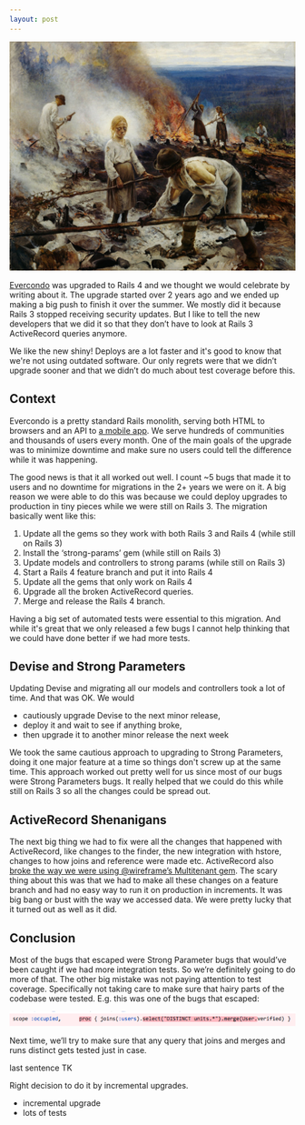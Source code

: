 ```yaml
---
layout: post
---
```


<a href='http://classicprogrammerpaintings.com/post/142737403879/programmers-at-work-maintaining-a-ruby-on-rails'>
  <img src='/images/rails3-intro.png' alt='Classic Programmer Paintings: Programmers at work maintaining a Ruby on Rails application' class='img-rounded img-responsive' />
</a>

[Evercondo](http://app.evercondo.com) was upgraded to Rails 4 and we thought we would celebrate by writing about it. The upgrade started over 2 years ago and we ended up making a big push to finish it over the summer. We mostly did it because Rails 3 stopped receiving security updates. But I like to tell the new developers that we did it so that they don’t have to look at Rails 3 ActiveRecord queries anymore.

We like the new shiny! Deploys are a lot faster and it's good to know that we're not using outdated software. Our only regrets were that we didn’t upgrade sooner and that we didn’t do much about test coverage before this.

## Context

Evercondo is a pretty standard Rails monolith, serving both HTML to browsers and an API to [a mobile app](https://itunes.apple.com/us/app/evercondo-smart-condo-living/id1121372160). We serve hundreds of communities and thousands of users every month. One of the main goals of the upgrade was to minimize downtime and make sure no users could tell the difference while it was happening.

The good news is that it all worked out well. I count ~5 bugs that made it to users and no downtime for migrations in the 2+ years we were on it. A big reason we were able to do this was because we could deploy upgrades to production in tiny pieces while we were still on Rails 3. The migration basically went like this:

1. Update all the gems so they work with both Rails 3 and Rails 4 (while still on Rails 3)
2. Install the ‘strong-params’ gem (while still on Rails 3)
3. Update models and controllers to strong params (while still on Rails 3)
4. Start a Rails 4 feature branch and put it into Rails 4
5. Update all the gems that only work on Rails 4
6. Upgrade all the broken ActiveRecord queries.
7. Merge and release the Rails 4 branch.

Having a big set of automated tests were essential to this migration. And while it's great that we only released a few bugs I cannot help thinking that we could have done better if we had more tests.

## Devise and Strong Parameters

Updating Devise and migrating all our models and controllers took a lot of time. And that was OK. We would 

- cautiously upgrade Devise to the next minor release, 
- deploy it and wait to see if anything broke, 
- then upgrade it to another minor release the next week

We took the same cautious approach to upgrading to Strong Parameters, doing it one major feature at a time so things don't screw up at the same time. This approach worked out pretty well for us since most of our bugs were Strong Parameters bugs. It really helped that we could do this while still on Rails 3 so all the changes could be spread out.

## ActiveRecord Shenanigans

The next big thing we had to fix were all the changes that happened with ActiveRecord, like changes to the finder, the new integration with hstore, changes to how joins and reference were made etc. ActiveRecord also [broke the way we were using @wireframe’s Multitenant gem](https://github.com/wireframe/multitenant/pull/16). The scary thing about this was that we had to make all these changes on a feature branch and had no easy way to run it on production in increments. It was big bang or bust with the way we accessed data. We were pretty lucky that it turned out as well as it did.

## Conclusion

Most of the bugs that escaped were Strong Parameter bugs that would’ve been caught if we had more integration tests. So we’re definitely going to do more of that. The other big mistake was not paying attention to test coverage. Specifically not taking care to make sure that hairy parts of the codebase were tested. E.g. this was one of the bugs that escaped:

<img src='/images/rails3-conclusion.png' class='img-responsive' />

Next time, we’ll try to make sure that any query that joins and merges and runs distinct gets tested just in case. 

last sentence TK

Right decision to do it by incremental upgrades. 

- incremental upgrade
- lots of tests
